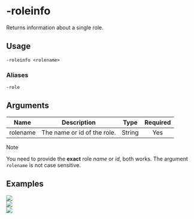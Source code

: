# -roleinfo

Returns information about a single role.

## Usage

```
-roleinfo <rolename>
```

### Aliases

```
-role
```

## Arguments

| Name     | Description                 | Type   | Required |
| :------: | :-------------------------: | :----: | :------: |
| rolename | The name or id of the role. | String | Yes      |

> [!NOTE]
> You need to provide the **exact** role _name_ or _id_, both works. The argument `rolename` is not case sensitive.

## Examples

<img src="https://user-images.githubusercontent.com/111157596/230731957-823c0bfc-6f83-43b8-b8cd-5eab64a5f289.png" class="rounded-corners">\
<img src="https://user-images.githubusercontent.com/111157596/230731960-29904b68-0a78-4cf4-9445-452a6f60335b.png" class="rounded-corners">\
<img src="https://user-images.githubusercontent.com/111157596/230731964-c3625587-6e41-4d9b-92e5-0e14ec717caf.png" class="rounded-corners">